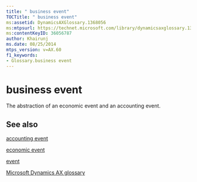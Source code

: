 ```yaml
---
title: " business event"
TOCTitle: " business event"
ms:assetid: DynamicsAXGlossary.1368056
ms:mtpsurl: https://technet.microsoft.com/library/dynamicsaxglossary.1368056(v=AX.60)
ms:contentKeyID: 36056787
author: Khairunj
ms.date: 08/25/2014
mtps_version: v=AX.60
f1_keywords:
- Glossary.business event
---
```


# business event

The abstraction of an economic event and an accounting event.

## See also

[accounting event](accounting-event.md)

[economic event](economic-event.md)

[event](event.md)

[Microsoft Dynamics AX glossary](glossary/microsoft-dynamics-ax-glossary.md)

  


